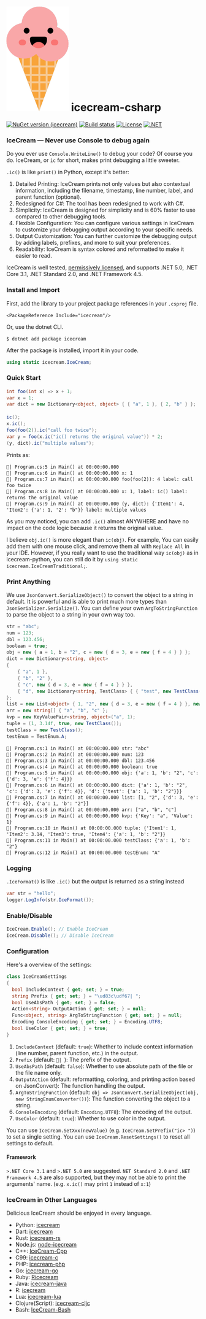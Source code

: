 # ![Logo](https://raw.githubusercontent.com/WAcry/icecream-csharp/main/logo.png) icecream-csharp

[![NuGet version (icecream)](https://img.shields.io/nuget/v/icecream.svg?style=flat-square)](https://www.nuget.org/packages/icecream)
[![Build status](https://github.com/WAcry/icecream-csharp/actions/workflows/ci.yml/badge.svg)](https://github.com/WAcry/icecream-csharp/actions/workflows/ci.yml)
[![License](https://img.shields.io/badge/license-MIT-green)](https://github.com/WAcry/icecream-csharp/blob/master/LICENSE)
[![.NET](https://img.shields.io/badge/sdk.version-.NET%3E5.0%20%7C%20.NET%20Core%203.1%20%7C%20.NET%20Standard%202.0%20%7C%20.NET%20Framework%204.5-blue)](https://dotnet.microsoft.com/en-us/)

### IceCream — Never use Console to debug again

Do you ever use `Console.WriteLine()` to debug your code? Of course you
do. IceCream, or `ic` for short, makes print debugging a little sweeter.

`.ic()` is like `print()` in Python, except it's better:

1. Detailed Printing: IceCream prints not only values but also contextual information, including the filename,
   timestamp, line number, label, and parent function (optional).
2. Redesigned for C#: The tool has been redesigned to work with C#.
3. Simplicity: IceCream is designed for simplicity and is 60% faster to use compared to other debugging tools.
4. Flexible Configuration: You can configure various settings in IceCream to customize your debugging output according
   to your specific needs.
5. Output Customization: You can further customize the debugging output by adding labels, prefixes, and more to suit
   your preferences.
6. Readability: IceCream is syntax colored and reformatted to make it easier to read.

IceCream is well tested, [permissively licensed](LICENSE), and
supports .NET 5.0, .NET Core 3.1, .NET Standard 2.0, and .NET Framework 4.5.

### Install and Import

First, add the library to your project package references in your `.csproj` file.

```
<PackageReference Include="icecream"/>
```

Or, use the dotnet CLI.

```
$ dotnet add package icecream
```

After the package is installed, import it in your code.

```csharp
using static icecream.IceCream;
```

### Quick Start

```csharp
int foo(int x) => x + 1;
var x = 1;
var dict = new Dictionary<object, object> { { "a", 1 }, { 2, "b" } };

ic();
x.ic();
foo(foo(2)).ic("call foo twice");
var y = foo(x.ic("ic() returns the original value")) * 2;
(y, dict).ic("multiple values");
```

Prints as:

```
🍧| Program.cs:5 in Main() at 00:00:00.000
🍧| Program.cs:6 in Main() at 00:00:00.000 x: 1
🍧| Program.cs:7 in Main() at 00:00:00.000 foo(foo(2)): 4 label: call foo twice
🍧| Program.cs:8 in Main() at 00:00:00.000 x: 1, label: ic() label: returns the original value
🍧| Program.cs:9 in Main() at 00:00:00.000 (y, dict): {'Item1': 4, 'Item2': {'a': 1, '2': "b"}} label: multiple values
```

As you may noticed, you can add `.ic()` almost ANYWHERE and have no impact on the code logic because it returns the original
value.

I believe `obj.ic()` is more elegant than `ic(obj)`. For example, You can easily add them with one mouse click, 
and remove them all with `Replace All` in your IDE. However, if you really want to use the traditional way `ic(obj)` as 
in icecream-python, you can still do it by `using static icecream.IceCreamTraditional;`.

### Print Anything

We use `JsonConvert.SerializeObject()` to convert the object to a string in default. It is
powerful and is able to print
much more types than `JsonSerializer.Serialize()`. You can define your own `ArgToStringFunction` to parse the object to
a string in your own way too.

```csharp
str = "abc";
num = 123;
dbl = 123.456;
boolean = true;
obj = new { a = 1, b = "2", c = new { d = 3, e = new { f = 4 } } };
dict = new Dictionary<string, object>
{
    { "a", 1 },
    { "b", "2" },
    { "c", new { d = 3, e = new { f = 4 } } },
    { "d", new Dictionary<string, TestClass> { { "test", new TestClass() } } }
};
list = new List<object> { 1, "2", new { d = 3, e = new { f = 4 } }, new TestClass() };
arr = new string[] { "a", "b", "c" };
kvp = new KeyValuePair<string, object>("a", 1);
tuple = (1, 3.14f, true, new TestClass());
testClass = new TestClass();
testEnum = TestEnum.A;
```

```
🍧| Program.cs:1 in Main() at 00:00:00.000 str: "abc"
🍧| Program.cs:2 in Main() at 00:00:00.000 num: 123
🍧| Program.cs:3 in Main() at 00:00:00.000 dbl: 123.456
🍧| Program.cs:4 in Main() at 00:00:00.000 boolean: true
🍧| Program.cs:5 in Main() at 00:00:00.000 obj: {'a': 1, 'b': "2", 'c': {'d': 3, 'e': {'f': 4}}}
🍧| Program.cs:6 in Main() at 00:00:00.000 dict: {'a': 1, 'b': "2", 'c': {'d': 3, 'e': {'f': 4}}, 'd': {'test': {'a': 1, 'b': "2"}}}
🍧| Program.cs:7 in Main() at 00:00:00.000 list: [1, "2", {'d': 3, 'e': {'f': 4}}, {'a': 1, 'b': "2"}]
🍧| Program.cs:8 in Main() at 00:00:00.000 arr: ["a", "b", "c"]
🍧| Program.cs:9 in Main() at 00:00:00.000 kvp: {'Key': "a", 'Value': 1}
🍧| Program.cs:10 in Main() at 00:00:00.000 tuple: {'Item1': 1, 'Item2': 3.14, 'Item3': true, 'Item4': {'a': 1, 'b': "2"}}
🍧| Program.cs:11 in Main() at 00:00:00.000 testClass: {'a': 1, 'b': "2"}
🍧| Program.cs:12 in Main() at 00:00:00.000 testEnum: "A"
```

### Logging

`.IceFormat()` is like `.ic()` but the output is returned as a string instead

```csharp
var str = "hello";
logger.LogInfo(str.IceFormat());
```

### Enable/Disable

```csharp
IceCream.Enable(); // Enable IceCream
IceCream.Disable(); // Disable IceCream
```

### Configuration

Here's a overview of the settings:

```csharp
class IceCreamSettings
{
  bool IncludeContext { get; set; } = true;
  string Prefix { get; set; } = "\ud83c\udf67| ";
  bool UseAbsPath { get; set; } = false;
  Action<string> OutputAction { get; set; } = null;
  Func<object, string> ArgToStringFunction { get; set; } = null;
  Encoding ConsoleEncoding { get; set; } = Encoding.UTF8;
  bool UseColor { get; set; } = true;
}
 ```

1. `IncludeContext` (default: `true`): Whether to include context information (line number, parent function, etc.) in
   the output.
2. `Prefix` (default: `🍧| `): The prefix of the output.
3. `UseAbsPath` (default: `false`): Whether to use absolute path of the file or the file name only.
4. `OutputAction` (default: reformatting, coloring, and printing action based on JsonConvert): The function handling the output.
5. `ArgToStringFunction` (default: `obj => JsonConvert.SerializeObject(obj, new StringEnumConverter())`): The function
   converting the object to a string.
6. `ConsoleEncoding` (default: `Encoding.UTF8`): The encoding of the output.
7. `UseColor` (default: `true`): Whether to use color in the output.

You can use `IceCream.SetXxx(newValue)` (e.g. `IceCream.SetPrefix("ic> ")`) to set a single setting.
You can use `IceCream.ResetSettings()` to reset all settings to default.

#### Framework

`>.NET Core 3.1` and `>.NET 5.0` are suggested. `NET Standard 2.0` and `.NET Framework 4.5` are also supported, 
but they may not be able to print the arguments' name. (e.g. `x.ic()` may print `1` instead of `x:1`)

### IceCream in Other Languages

Delicious IceCream should be enjoyed in every language.

- Python: [icecream](https://github.com/gruns/icecream)
- Dart: [icecream](https://github.com/HallerPatrick/icecream)
- Rust: [icecream-rs](https://github.com/ericchang00/icecream-rs)
- Node.js: [node-icecream](https://github.com/jmerle/node-icecream)
- C++: [IceCream-Cpp](https://github.com/renatoGarcia/icecream-cpp)
- C99: [icecream-c](https://github.com/chunqian/icecream-c)
- PHP: [icecream-php](https://github.com/ntzm/icecream-php)
- Go: [icecream-go](https://github.com/WAY29/icecream-go)
- Ruby: [Ricecream](https://github.com/nodai2hITC/ricecream)
- Java: [icecream-java](https://github.com/Akshay-Thakare/icecream-java)
- R: [icecream](https://github.com/lewinfox/icecream)
- Lua: [icecream-lua](https://github.com/wlingze/icecream-lua)
- Clojure(Script): [icecream-cljc](https://github.com/Eigenbahn/icecream-cljc)
- Bash: [IceCream-Bash](https://github.com/jtplaarj/IceCream-Bash)
